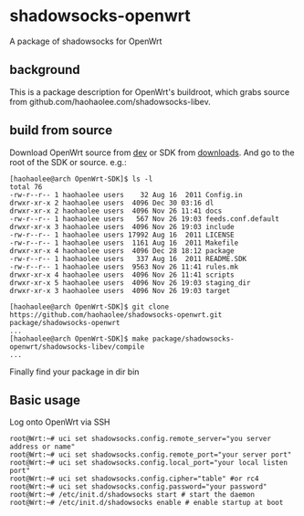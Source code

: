 shadowsocks-openwrt
===================

A package of shadowsocks for OpenWrt

## background
This is a package description for OpenWrt's buildroot, which grabs source from github.com/haohaolee.com/shadowsocks-libev.


## build from source
Download OpenWrt source from [dev][] or SDK from [downloads][]. And go to the root of the SDK or source. e.g.:

    [haohaolee@arch OpenWrt-SDK]$ ls -l
    total 76
    -rw-r--r-- 1 haohaolee users    32 Aug 16  2011 Config.in
    drwxr-xr-x 2 haohaolee users  4096 Dec 30 03:16 dl
    drwxr-xr-x 2 haohaolee users  4096 Nov 26 11:41 docs
    -rw-r--r-- 1 haohaolee users   567 Nov 26 19:03 feeds.conf.default
    drwxr-xr-x 3 haohaolee users  4096 Nov 26 19:03 include
    -rw-r--r-- 1 haohaolee users 17992 Aug 16  2011 LICENSE
    -rw-r--r-- 1 haohaolee users  1161 Aug 16  2011 Makefile
    drwxr-xr-x 4 haohaolee users  4096 Dec 28 18:12 package
    -rw-r--r-- 1 haohaolee users   337 Aug 16  2011 README.SDK
    -rw-r--r-- 1 haohaolee users  9563 Nov 26 11:41 rules.mk
    drwxr-xr-x 4 haohaolee users  4096 Nov 26 11:41 scripts
    drwxr-xr-x 5 haohaolee users  4096 Nov 26 19:03 staging_dir
    drwxr-xr-x 3 haohaolee users  4096 Nov 26 19:03 target
    
    [haohaolee@arch OpenWrt-SDK]$ git clone https://github.com/haohaolee/shadowsocks-openwrt.git package/shadowsocks-openwrt
    ...
    [haohaolee@arch OpenWrt-SDK]$ make package/shadowsocks-openwrt/shadowsocks-libev/compile
    ...
    
Finally find your package in dir bin

## Basic usage

Log onto OpenWrt via SSH

    root@Wrt:~# uci set shadowsocks.config.remote_server="you server address or name"
    root@Wrt:~# uci set shadowsocks.config.remote_port="your server port"
    root@Wrt:~# uci set shadowsocks.config.local_port="your local listen port"
    root@Wrt:~# uci set shadowsocks.config.cipher="table" #or rc4
    root@Wrt:~# uci set shadowsocks.config.password="your password"
    root@Wrt:~# /etc/init.d/shadowsocks start # start the daemon
    root@Wrt:~# /etc/init.d/shadowsocks enable # enable startup at boot

[dev]: https://dev.openwrt.org
[downloads]: http://downloads.openwrt.org/
